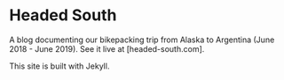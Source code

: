 # Headed South
A blog documenting our bikepacking trip from Alaska to Argentina (June 2018 -
June 2019). See it live at [headed-south.com].

This site is built with Jekyll.
